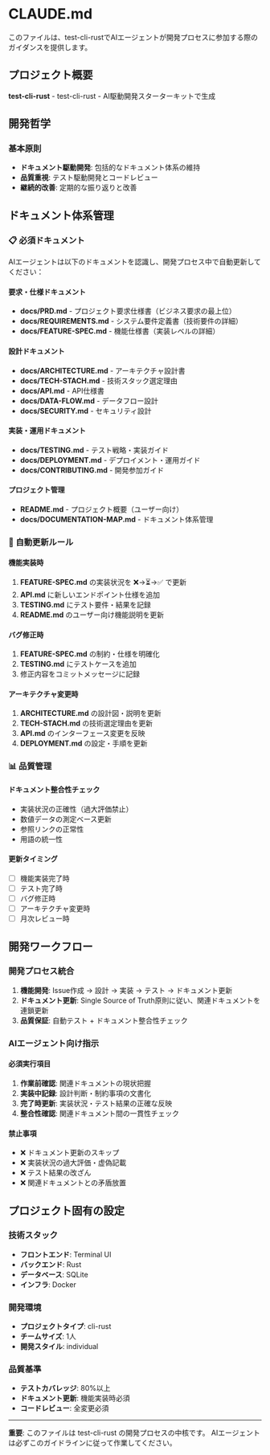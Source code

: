 # CLAUDE.md

このファイルは、test-cli-rustでAIエージェントが開発プロセスに参加する際のガイダンスを提供します。

## プロジェクト概要

**test-cli-rust** - test-cli-rust - AI駆動開発スターターキットで生成

## 開発哲学

### 基本原則
- **ドキュメント駆動開発**: 包括的なドキュメント体系の維持
- **品質重視**: テスト駆動開発とコードレビュー
- **継続的改善**: 定期的な振り返りと改善

## ドキュメント体系管理

### 📋 必須ドキュメント

AIエージェントは以下のドキュメントを認識し、開発プロセス中で自動更新してください：

#### 要求・仕様ドキュメント
- **docs/PRD.md** - プロジェクト要求仕様書（ビジネス要求の最上位）
- **docs/REQUIREMENTS.md** - システム要件定義書（技術要件の詳細）
- **docs/FEATURE-SPEC.md** - 機能仕様書（実装レベルの詳細）

#### 設計ドキュメント
- **docs/ARCHITECTURE.md** - アーキテクチャ設計書
- **docs/TECH-STACH.md** - 技術スタック選定理由
- **docs/API.md** - API仕様書
- **docs/DATA-FLOW.md** - データフロー設計
- **docs/SECURITY.md** - セキュリティ設計

#### 実装・運用ドキュメント
- **docs/TESTING.md** - テスト戦略・実装ガイド
- **docs/DEPLOYMENT.md** - デプロイメント・運用ガイド
- **docs/CONTRIBUTING.md** - 開発参加ガイド

#### プロジェクト管理
- **README.md** - プロジェクト概要（ユーザー向け）
- **docs/DOCUMENTATION-MAP.md** - ドキュメント体系管理

### 🔄 自動更新ルール

#### 機能実装時
1. **FEATURE-SPEC.md** の実装状況を ❌→⏳→✅ で更新
2. **API.md** に新しいエンドポイント仕様を追加
3. **TESTING.md** にテスト要件・結果を記録
4. **README.md** のユーザー向け機能説明を更新

#### バグ修正時
1. **FEATURE-SPEC.md** の制約・仕様を明確化
2. **TESTING.md** にテストケースを追加
3. 修正内容をコミットメッセージに記録

#### アーキテクチャ変更時
1. **ARCHITECTURE.md** の設計図・説明を更新
2. **TECH-STACH.md** の技術選定理由を更新
3. **API.md** のインターフェース変更を反映
4. **DEPLOYMENT.md** の設定・手順を更新

### 📊 品質管理

#### ドキュメント整合性チェック
- 実装状況の正確性（過大評価禁止）
- 数値データの測定ベース更新
- 参照リンクの正常性
- 用語の統一性

#### 更新タイミング
- [ ] 機能実装完了時
- [ ] テスト完了時
- [ ] バグ修正時
- [ ] アーキテクチャ変更時
- [ ] 月次レビュー時

## 開発ワークフロー

### 開発プロセス統合
1. **機能開発**: Issue作成 → 設計 → 実装 → テスト → ドキュメント更新
2. **ドキュメント更新**: Single Source of Truth原則に従い、関連ドキュメントを連鎖更新
3. **品質保証**: 自動テスト + ドキュメント整合性チェック

### AIエージェント向け指示

#### 必須実行項目
1. **作業前確認**: 関連ドキュメントの現状把握
2. **実装中記録**: 設計判断・制約事項の文書化
3. **完了時更新**: 実装状況・テスト結果の正確な反映
4. **整合性確認**: 関連ドキュメント間の一貫性チェック

#### 禁止事項
- ❌ ドキュメント更新のスキップ
- ❌ 実装状況の過大評価・虚偽記載
- ❌ テスト結果の改ざん
- ❌ 関連ドキュメントとの矛盾放置

## プロジェクト固有の設定

### 技術スタック
- **フロントエンド**: Terminal UI
- **バックエンド**: Rust
- **データベース**: SQLite
- **インフラ**: Docker

### 開発環境
- **プロジェクトタイプ**: cli-rust
- **チームサイズ**: 1人
- **開発スタイル**: individual

### 品質基準
- **テストカバレッジ**: 80%以上
- **ドキュメント更新**: 機能実装時必須
- **コードレビュー**: 全変更必須

---

**重要**: このファイルは test-cli-rust の開発プロセスの中核です。
AIエージェントは必ずこのガイドラインに従って作業してください。

